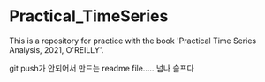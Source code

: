 # Practical_TimeSeries
This is a repository for practice with the book 'Practical Time Series Analysis, 2021, O'REILLY'.

git push가 안되어서 만드는 readme file..... 넘나 슬프다

